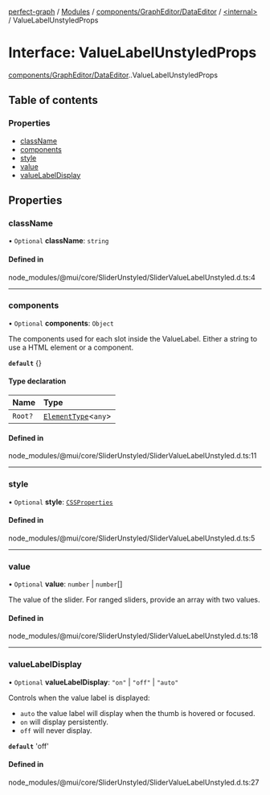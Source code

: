 [perfect-graph](../README.md) / [Modules](../modules.md) / [components/GraphEditor/DataEditor](../modules/components_GraphEditor_DataEditor.md) / [<internal\>](../modules/components_GraphEditor_DataEditor._internal_.md) / ValueLabelUnstyledProps

# Interface: ValueLabelUnstyledProps

[components/GraphEditor/DataEditor](../modules/components_GraphEditor_DataEditor.md).[<internal>](../modules/components_GraphEditor_DataEditor._internal_.md).ValueLabelUnstyledProps

## Table of contents

### Properties

- [className](components_GraphEditor_DataEditor._internal_.ValueLabelUnstyledProps.md#classname)
- [components](components_GraphEditor_DataEditor._internal_.ValueLabelUnstyledProps.md#components)
- [style](components_GraphEditor_DataEditor._internal_.ValueLabelUnstyledProps.md#style)
- [value](components_GraphEditor_DataEditor._internal_.ValueLabelUnstyledProps.md#value)
- [valueLabelDisplay](components_GraphEditor_DataEditor._internal_.ValueLabelUnstyledProps.md#valuelabeldisplay)

## Properties

### className

• `Optional` **className**: `string`

#### Defined in

node_modules/@mui/core/SliderUnstyled/SliderValueLabelUnstyled.d.ts:4

___

### components

• `Optional` **components**: `Object`

The components used for each slot inside the ValueLabel.
Either a string to use a HTML element or a component.

**`default`** {}

#### Type declaration

| Name | Type |
| :------ | :------ |
| `Root?` | [`ElementType`](../modules/components_GraphEditor_DataEditor._internal_.md#elementtype)<`any`\> |

#### Defined in

node_modules/@mui/core/SliderUnstyled/SliderValueLabelUnstyled.d.ts:11

___

### style

• `Optional` **style**: [`CSSProperties`](components_Container._internal_.CSSProperties.md)

#### Defined in

node_modules/@mui/core/SliderUnstyled/SliderValueLabelUnstyled.d.ts:5

___

### value

• `Optional` **value**: `number` \| `number`[]

The value of the slider.
For ranged sliders, provide an array with two values.

#### Defined in

node_modules/@mui/core/SliderUnstyled/SliderValueLabelUnstyled.d.ts:18

___

### valueLabelDisplay

• `Optional` **valueLabelDisplay**: ``"on"`` \| ``"off"`` \| ``"auto"``

Controls when the value label is displayed:

- `auto` the value label will display when the thumb is hovered or focused.
- `on` will display persistently.
- `off` will never display.

**`default`** 'off'

#### Defined in

node_modules/@mui/core/SliderUnstyled/SliderValueLabelUnstyled.d.ts:27
